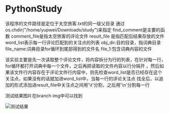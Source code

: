# PythonStudy
该程序的文件路径是定位于太空旅客.txt的同一级父目录
通过os.chdir("/home/yupwei/Downloads/study")来指定
find_comment是主要的函数
comment_file是指太空旅客的评论文件
result_file 是指匹配后结果存放的文件
word_list表示每一行评论匹配到的关注点的列表
obj_dir:目的目录，指词典目录
file_name:词典目录for循环到尾部得到的文件名
file_1:包含词典内容的文件

该实验主要是先一次读取整个评论文件，将内容拆分为行的列表，在针对每一行，for循环都打开词典中每一个文件，之后再把读取的文件内容以行分隔开
，然后如果该文件行内容存在于评论文件行内容中，则先检查word_list是否已经存在这个关注点，如果没有的话就加进word_list中，当每一行的评论关注点
找全后，以追加的形式添加进result_file中关注点之间用'\t'分割，之后用'\n'分割每一行

测试结果图片在branch img中可以找到

![测试结果](https://github.com/yupwei/PythonStudy/edit/img/测试结果.png)

